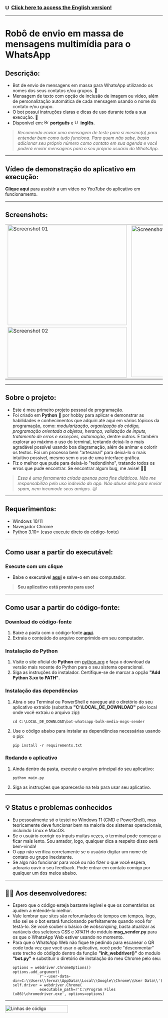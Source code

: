 ### <img src="https://cdn-icons-png.flaticon.com/512/323/323329.png" width="15" height="15" alt="United Kingdom" /> [Click here to access the English version!](README-en.md)

<hr>

# Robô de envio em massa de mensagens multimídia para o WhatsApp

## Descrição:

- Bot de envio de mensagens em massa para WhatsApp utilizando os nomes dos seus contatos e/ou grupos. 🤖
- Mensagem de texto com opção de inclusão de imagem ou vídeo, além de personalização automática de cada mensagem usando o nome do contato e/ou grupo.
- O bot possui instruções claras e dicas de uso durante toda a sua execução. 📝
- Disponível em: <img src="https://cdn-icons-png.flaticon.com/512/197/197386.png" width="15" height="15" alt="Brazil" /> **portguês** e <img src="https://cdn-icons-png.flaticon.com/512/323/323329.png" width="15" height="15" alt="United Kingdom" /> **inglês**.

> _Recomendo enviar uma mensagem de teste para si mesmo(a) para entender bem como tudo funciona. Para quem não sabe, basta adicionar seu próprio número como contato em sua agenda e você poderá enviar mensagens para o seu próprio usuário do WhatsApp._

<hr>

## Vídeo de demonstração do aplicativo em execução:

**[Clique aqui](https://youtu.be/Ha-t__BuUs4)** para assistir a um vídeo no _YouTube_ do aplicativo em funcionamento.

<hr>

## Screenshots:
<table>
  <tr>
    <td>
       <img src="https://github.com/fernandoaafonseca/bulk_media_msg_sender_bot_for_whatsapp/blob/main/sample/screenshot_01.png" width="380" height="320" align="top" alt="Screenshot 01" />
     </td>
     <td rowspan="2">
        <img src="https://github.com/fernandoaafonseca/bulk_media_msg_sender_bot_for_whatsapp/blob/main/sample/screenshot_03.png" width="380" height="484" alt="Screenshot 03" />
     </td>
   </tr>
   <tr>
      <td> <img src="https://github.com/fernandoaafonseca/bulk_media_msg_sender_bot_for_whatsapp/blob/main/sample/screenshot_02.png" width="380" height="162" alt="Screenshot 02" />
      </td>
   </tr>
</table>

<hr>

## Sobre o projeto:

- Este é meu primeiro projeto pessoal de programação.
- Foi criado em **Python** 🐍 por hobby para aplicar e demonstrar as habilidades e conhecimentos que adquiri até aqui em vários tópicos da programação, como: _modularização, organização do código, programação orientada a objetos, herança, validação de inputs, tratamento de erros e exceções, automação_, dentre outros. E também explorar ao máximo o uso do terminal, tentando deixá-lo o mais agradável possível usando boa diagramação, além de animar e colorir os textos. Foi um processo bem "artesanal" para deixá-lo o mais intuitivo possível, mesmo sem o uso de uma interface gráfica.
- Fiz o melhor que pude para deixá-lo "redondinho", tratando todos os erros que pude encontrar. Se encontrar algum bug, me avise! 🧑‍🔧

> _Essa é uma ferramenta criada apenas para fins didáticos. Não me responsabilizo pelo uso indevido do app. Não abuse dela para enviar spam, nem incomode seus amigos. 😉_

<hr>

## Requerimentos:

- Windows 10/11
- Navegador Chrome
- Python 3.10+ (caso execute direto do código-fonte)

<hr>

## Como usar a partir do executável:

### Execute com um clique

- Baixe o executável **[aqui](https://github.com/fernandoaafonseca/bulk_media_msg_sender_bot_for_whatsapp/releases/tag/1.0)** e salve-o em seu computador.

> **Seu aplicativo está pronto para uso!**

<hr>

## Como usar a partir do código-fonte:

### Download do código-fonte

1. Baixe a pasta com o código-fonte **[aqui](https://github.com/fernandoaafonseca/bulk_media_msg_sender_bot_for_whatsapp/releases/tag/1.0)**.
2. Extraia o conteúdo do arquivo comprimido em seu computador.

### Instalação do Python

1. Visite o site oficial do **Python** em [python.org](https://www.python.org/downloads/) e faça o download da versão mais recente do Python para o seu sistema operacional.
2. Siga as instruções do instalador. Certifique-se de marcar a opção **"Add Python 3.xx to PATH"**.

### Instalação das dependências

1. Abra o seu Terminal ou PowerShell e navegue até o diretório do seu aplicativo extraído (substitua **"C:\LOCAL_DE_DOWNLOAD"** pelo local onde você extraiu o arquivo zip):
   ```
   cd C:\LOCAL_DE_DOWNLOAD\bot-whatsapp-bulk-media-msgs-sender
   ```
2. Use o código abaixo para instalar as dependências necessárias usando o pip:
   ```
   pip install -r requirements.txt
   ```

### Rodando o aplicativo

1. Ainda dentro da pasta, execute o arquivo principal do seu aplicativo:
   ```
   python main.py
   ```
2. Siga as instruções que aparecerão na tela para usar seu aplicativo.

<hr>

## 💡 Status e problemas conhecidos

- Eu pessoalmente só o testei no Windows 11 (CMD e PowerShell), mas teoricamente deve funcionar bem na maioria dos sistemas operacionais, incluindo Linux e MacOS.
- Se o usuário corrigir os inputs muitas vezes, o terminal pode começar a ficar mais lento. Sou amador, logo, qualquer dica a respeito disso será bem-vinda!
- O app não verifica corretamente se o usuário digitar um nome de contato ou grupo inexistente.
- Se algo não funcionar para você ou não fizer o que você espera, adoraria ouvir o seu feedback. Pode entrar em contato comigo por qualquer um dos meios abaixo.

<hr>

## 👨‍💻 Aos desenvolvedores:

- Espero que o código esteja bastante legível e que os comentários os ajudem a entendê-lo melhor.
- Vale lembrar que sites são reforumlados de tempos em tempos, logo, não sei se o bot estará funcionando perfeitamente quando você for testá-lo. Se você souber o básico de _webscraping_, basta atualizar as variáveis dos seletores CSS e XPATH do módulo **msg_sender.py** para os que o WhatsApp Web estiver usando no momento.
- Para que o WhatsApp Web não fique te pedindo para escanear o QR code toda vez que você usar o aplicativo, você pode "descomentar" este trecho do códigdo dentro da função **"init_webdriver()"** do modulo **"bot.py"** e substituir o diretório de instalação do meu Chrome pelo seu:
  ```
  options = webdriver.ChromeOptions()
  options.add_argument(
              r'--user-data-dir=C:\\Users\\ferna\\AppData\\Local\\Google\\Chrome\\User Data\\')
  self.driver = webdriver.Chrome(
              executable_path=r'C:\Program Files (x86)\chromedriver.exe', options=options)
  ```

<hr>

<img width="200" height="25" src="https://img.shields.io/tokei/lines/github.com/fernandoaafonseca/bulk_media_msg_sender_bot_for_whatsapp?label=Total%20de%20linhas%20de%20c%C3%B3digo&logo=Python" alt="Linhas de código" />
